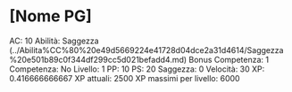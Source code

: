 # [Nome PG]

AC: 10
Abilità: Saggezza (../Abilita%CC%80%20e49d5669224e41728d04dce2a31d4614/Saggezza%20e501b89c0f344df299cc5d021befadd4.md)
Bonus Competenza: 1
Competenza: No
Livello: 1
PP: 10
PS: 20
Saggezza: 0
Velocità: 30
XP: 0.416666666667
XP attuali: 2500
XP massimi per livello: 6000